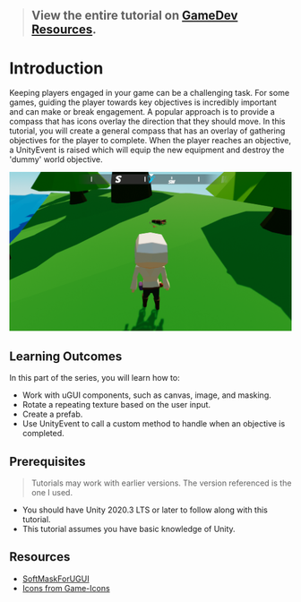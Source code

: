 > ## View the entire tutorial on [GameDev Resources](https://gamedev-resources.com/create-a-compass-with-ugui/).

# Introduction

Keeping players engaged in your game can be a challenging task. For some games, guiding the player towards key objectives is incredibly important and can make or break engagement. A popular approach is to provide a compass that has icons overlay the direction that they should move. In this tutorial, you will create a general compass that has an overlay of gathering objectives for the player to complete. When the player reaches an objective, a UnityEvent is raised which will equip the new equipment and destroy the 'dummy' world objective.

![Example](final.png)

## Learning Outcomes
In this part of the series, you will learn how to:

* Work with uGUI components, such as canvas, image, and masking.
* Rotate a repeating texture based on the user input.
* Create a prefab.
* Use UnityEvent to call a custom method to handle when an objective is completed.

## Prerequisites

> Tutorials may work with earlier versions. The version referenced is the one I used.

* You should have Unity 2020.3 LTS or later to follow along with this tutorial.
* This tutorial assumes you have basic knowledge of Unity.

## Resources

* [SoftMaskForUGUI](https://github.com/mob-sakai/SoftMaskForUGUI)
* [Icons from Game-Icons](https://game-icons.net/)
